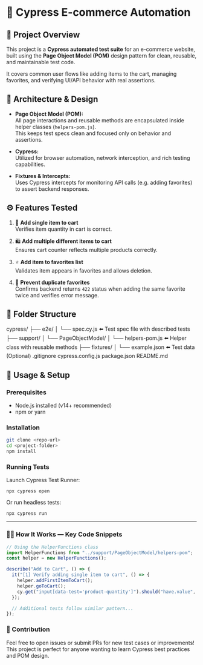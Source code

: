 # 🛒 Cypress E-commerce Automation

## 🎯 Project Overview

This project is a **Cypress automated test suite** for an e-commerce website, built using the **Page Object Model (POM)** design pattern for clean, reusable, and maintainable test code.

It covers common user flows like adding items to the cart, managing favorites, and verifying UI/API behavior with real assertions.

## 🧱 Architecture & Design

- **Page Object Model (POM):**  
  All page interactions and reusable methods are encapsulated inside helper classes (`helpers-pom.js`).  
  This keeps test specs clean and focused only on behavior and assertions.

- **Cypress:**  
  Utilized for browser automation, network interception, and rich testing capabilities.

- **Fixtures & Intercepts:**  
  Uses Cypress intercepts for monitoring API calls (e.g. adding favorites) to assert backend responses.

## ⚙️ Features Tested

1. 🛒 **Add single item to cart**  
   Verifies item quantity in cart is correct.

2. 🛍️ **Add multiple different items to cart**  
   Ensures cart counter reflects multiple products correctly.

3. ⭐ **Add item to favorites list**  
   Validates item appears in favorites and allows deletion.

4. 🚫 **Prevent duplicate favorites**  
   Confirms backend returns `422` status when adding the same favorite twice and verifies error message.

## 📂 Folder Structure
cypress/
├── e2e/
│ └── spec.cy.js          ⬅️ Test spec file with described tests
├── support/
│ └── PageObjectModel/
│ └── helpers-pom.js      ⬅️ Helper class with reusable methods
├── fixtures/
│ └── example.json        ⬅️ Test data (Optional)
.gitignore
cypress.config.js
package.json
README.md

## 🔧 Usage & Setup

### Prerequisites

- Node.js installed (v14+ recommended)
- npm or yarn

### Installation

```bash
git clone <repo-url>
cd <project-folder>
npm install
```

### Running Tests
Launch Cypress Test Runner:
```
npx cypress open
```

Or run headless tests:
```
npx cypress run
```

---
### 🧑‍💻 How It Works — Key Code Snippets

```js
// Using the HelperFunctions class
import HelperFunctions from "../support/PageObjectModel/helpers-pom";
const helper = new HelperFunctions();

describe("Add to Cart", () => {
  it("[1] Verify adding single item to cart", () => {
    helper.addFirstItemToCart();
    helper.goToCart();
    cy.get("input[data-test='product-quantity']").should("have.value", "1");
  });

  // Additional tests follow similar pattern...
});
```

### 🤝 Contribution
Feel free to open issues or submit PRs for new test cases or improvements!
This project is perfect for anyone wanting to learn Cypress best practices and POM design.
